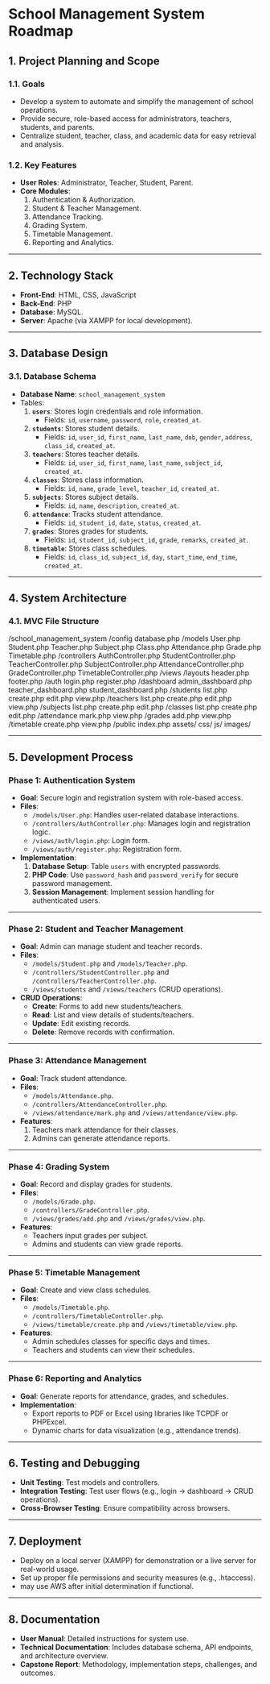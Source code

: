 # **School Management System Roadmap**

## **1. Project Planning and Scope**
### **1.1. Goals**
- Develop a system to automate and simplify the management of school operations.
- Provide secure, role-based access for administrators, teachers, students, and parents.
- Centralize student, teacher, class, and academic data for easy retrieval and analysis.

### **1.2. Key Features**
- **User Roles**: Administrator, Teacher, Student, Parent.
- **Core Modules**:
  1. Authentication & Authorization.
  2. Student & Teacher Management.
  3. Attendance Tracking.
  4. Grading System.
  5. Timetable Management.
  6. Reporting and Analytics.

---

## **2. Technology Stack**
- **Front-End**: HTML, CSS, JavaScript
- **Back-End**: PHP
- **Database**: MySQL.
- **Server**: Apache (via XAMPP for local development).

---

## **3. Database Design**
### **3.1. Database Schema**
- **Database Name**: `school_management_system`
- Tables:
  1. **`users`**: Stores login credentials and role information.
     - Fields: `id`, `username`, `password`, `role`, `created_at`.
  2. **`students`**: Stores student details.
     - Fields: `id`, `user_id`, `first_name`, `last_name`, `dob`, `gender`, `address`, `class_id`, `created_at`.
  3. **`teachers`**: Stores teacher details.
     - Fields: `id`, `user_id`, `first_name`, `last_name`, `subject_id`, `created_at`.
  4. **`classes`**: Stores class information.
     - Fields: `id`, `name`, `grade_level`, `teacher_id`, `created_at`.
  5. **`subjects`**: Stores subject details.
     - Fields: `id`, `name`, `description`, `created_at`.
  6. **`attendance`**: Tracks student attendance.
     - Fields: `id`, `student_id`, `date`, `status`, `created_at`.
  7. **`grades`**: Stores grades for students.
     - Fields: `id`, `student_id`, `subject_id`, `grade`, `remarks`, `created_at`.
  8. **`timetable`**: Stores class schedules.
     - Fields: `id`, `class_id`, `subject_id`, `day`, `start_time`, `end_time`, `created_at`.

---

## **4. System Architecture**
### **4.1. MVC File Structure**
/school_management_system 
/config database.php 
/models User.php Student.php Teacher.php Subject.php Class.php Attendance.php Grade.php Timetable.php 
/controllers AuthController.php StudentController.php TeacherController.php SubjectController.php AttendanceController.php GradeController.php TimetableController.php 
/views 
/layouts header.php footer.php 
/auth login.php register.php 
/dashboard admin_dashboard.php teacher_dashboard.php student_dashboard.php 
/students list.php create.php edit.php view.php 
/teachers list.php create.php edit.php view.php 
/subjects list.php create.php edit.php 
/classes list.php create.php edit.php 
/attendance mark.php view.php 
/grades add.php view.php 
/timetable create.php view.php 
/public index.php assets/ css/ js/ images/

---

## **5. Development Process**

### **Phase 1: Authentication System**
- **Goal**: Secure login and registration system with role-based access.
- **Files**:
  - `/models/User.php`: Handles user-related database interactions.
  - `/controllers/AuthController.php`: Manages login and registration logic.
  - `/views/auth/login.php`: Login form.
  - `/views/auth/register.php`: Registration form.
- **Implementation**:
  1. **Database Setup**: Table `users` with encrypted passwords.
  2. **PHP Code**: Use `password_hash` and `password_verify` for secure password management.
  3. **Session Management**: Implement session handling for authenticated users.

---

### **Phase 2: Student and Teacher Management**
- **Goal**: Admin can manage student and teacher records.
- **Files**:
  - `/models/Student.php` and `/models/Teacher.php`.
  - `/controllers/StudentController.php` and `/controllers/TeacherController.php`.
  - `/views/students` and `/views/teachers` (CRUD operations).
- **CRUD Operations**:
  - **Create**: Forms to add new students/teachers.
  - **Read**: List and view details of students/teachers.
  - **Update**: Edit existing records.
  - **Delete**: Remove records with confirmation.

---

### **Phase 3: Attendance Management**
- **Goal**: Track student attendance.
- **Files**:
  - `/models/Attendance.php`.
  - `/controllers/AttendanceController.php`.
  - `/views/attendance/mark.php` and `/views/attendance/view.php`.
- **Features**:
  1. Teachers mark attendance for their classes.
  2. Admins can generate attendance reports.

---

### **Phase 4: Grading System**
- **Goal**: Record and display grades for students.
- **Files**:
  - `/models/Grade.php`.
  - `/controllers/GradeController.php`.
  - `/views/grades/add.php` and `/views/grades/view.php`.
- **Features**:
  - Teachers input grades per subject.
  - Admins and students can view grade reports.

---

### **Phase 5: Timetable Management**
- **Goal**: Create and view class schedules.
- **Files**:
  - `/models/Timetable.php`.
  - `/controllers/TimetableController.php`.
  - `/views/timetable/create.php` and `/views/timetable/view.php`.
- **Features**:
  - Admin schedules classes for specific days and times.
  - Teachers and students can view their schedules.

---

### **Phase 6: Reporting and Analytics**
- **Goal**: Generate reports for attendance, grades, and schedules.
- **Implementation**:
  - Export reports to PDF or Excel using libraries like TCPDF or PHPExcel.
  - Dynamic charts for data visualization (e.g., attendance trends).

---

## **6. Testing and Debugging**
- **Unit Testing**: Test models and controllers.
- **Integration Testing**: Test user flows (e.g., login -> dashboard -> CRUD operations).
- **Cross-Browser Testing**: Ensure compatibility across browsers.

---

## **7. Deployment**
- Deploy on a local server (XAMPP) for demonstration or a live server for real-world usage.
- Set up proper file permissions and security measures (e.g., .htaccess).
- may use AWS after initial determination if functional.

---

## **8. Documentation**
- **User Manual**: Detailed instructions for system use.
- **Technical Documentation**: Includes database schema, API endpoints, and architecture overview.
- **Capstone Report**: Methodology, implementation steps, challenges, and outcomes.
